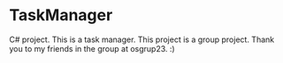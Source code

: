 # TaskManager
C# project. This is a task manager.
This project is a group project.
Thank you to my friends in the group at osgrup23. :)
